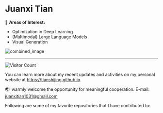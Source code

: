 # Juanxi Tian

🧐 **Areas of Interest:**
- Optimization in Deep Learning
- (Multimodal) Large Language Models
- Visual Generation

![combined_image](https://github.com/user-attachments/assets/3d964119-c1ba-4be3-911f-9860847db134)


---
![Visitor Count](https://profile-counter.glitch.me/tianshijing/count.svg)

You can learn more about my recent updates and activities on my personal website at https://tianshijing.github.io.

🌏I warmly welcome the opportunity for meaningful cooperation. E-mail: juanxitian1031@gmail.com

Following are some of my favorite repositories that I have contributed to:


